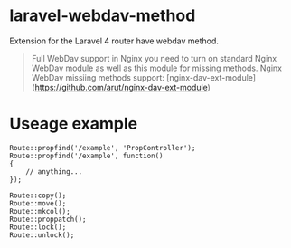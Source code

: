 laravel-webdav-method
=====================

Extension for the Laravel 4 router have webdav method.

>Full WebDav support in Nginx you need to turn on standard Nginx WebDav module as well as 
>this module for missing methods.
>Nginx WebDav missiing methods support: [nginx-dav-ext-module] (https://github.com/arut/nginx-dav-ext-module)

# Useage example
    Route::propfind('/example', 'PropController');
    Route::propfind('/example', function()
    {
        // anything...
    });

    Route::copy();
    Route::move();
    Route::mkcol();
    Route::proppatch();
    Route::lock();
    Route::unlock();

